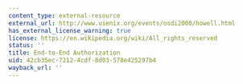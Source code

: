 ```yaml
---
content_type: external-resource
external_url: http://www.usenix.org/events/osdi2000/howell.html
has_external_license_warning: true
license: https://en.wikipedia.org/wiki/All_rights_reserved
status: ''
title: End-to-End Authorization
uid: 42cb35ec-7212-4cdf-8d03-578e425297b4
wayback_url: ''
---
```

